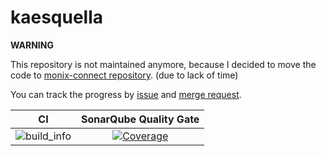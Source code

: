 # kaesquella

**WARNING**

This repository is not maintained anymore, because I decided to move the code to [monix-connect repository](https://github.com/monix/monix-connect). (due to lack of time)

You can track the progress by [issue](https://github.com/monix/monix-connect/issues/558) and [merge request](https://github.com/monix/monix-connect/pull/560).



|                                                   CI                                                  |                                                                     SonarQube Quality Gate                                                                    |
|:-----------------------------------------------------------------------------------------------------:|:-------------------------------------------------------------------------------------------------------------------------------------------------------------:|
| ![build_info](https://github.com/roomanidzee/kaesquella/workflows/build_info/badge.svg?branch=master) |[![Coverage](https://sonarcloud.io/api/project_badges/measure?project=romanidze_kaesquella&metric=coverage)](https://sonarcloud.io/dashboard?id=romanidze_kaesquella) |
